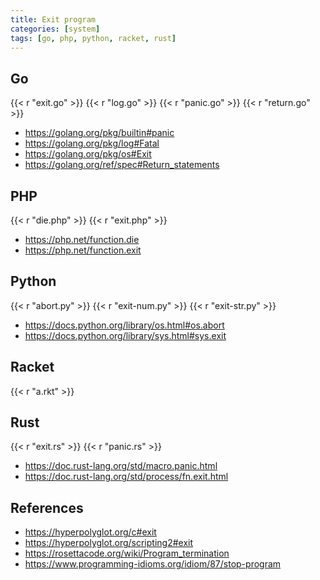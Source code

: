 ```yaml
---
title: Exit program
categories: [system]
tags: [go, php, python, racket, rust]
---
```


## Go

{{< r "exit.go" >}}
{{< r "log.go" >}}
{{< r "panic.go" >}}
{{< r "return.go" >}}

- <https://golang.org/pkg/builtin#panic>
- <https://golang.org/pkg/log#Fatal>
- <https://golang.org/pkg/os#Exit>
- <https://golang.org/ref/spec#Return_statements>

## PHP

{{< r "die.php" >}}
{{< r "exit.php" >}}

- <https://php.net/function.die>
- <https://php.net/function.exit>

## Python

{{< r "abort.py" >}}
{{< r "exit-num.py" >}}
{{< r "exit-str.py" >}}

- <https://docs.python.org/library/os.html#os.abort>
- <https://docs.python.org/library/sys.html#sys.exit>

## Racket

{{< r "a.rkt" >}}

## Rust

{{< r "exit.rs" >}}
{{< r "panic.rs" >}}

- <https://doc.rust-lang.org/std/macro.panic.html>
- <https://doc.rust-lang.org/std/process/fn.exit.html>

## References

- <https://hyperpolyglot.org/c#exit>
- <https://hyperpolyglot.org/scripting2#exit>
- <https://rosettacode.org/wiki/Program_termination>
- <https://www.programming-idioms.org/idiom/87/stop-program>
